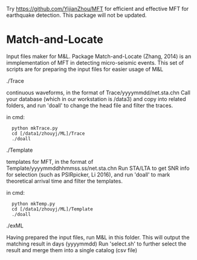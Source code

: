 Try https://github.com/YijianZhou/MFT for efficient and effective MFT for earthquake detection. This package will not be updated.

# Match-and-Locate
Input files maker for M&L.
Package Match-and-Locate (Zhang, 2014) is an immplementation of MFT in detecting micro-seismic events.
This set of scripts are for preparing the input files for easier usage of M&L

./Trace

  continuous waveforms, in the format of Trace/yyyymmdd/net.sta.chn
  Call your database (which in our workstation is /data3) and copy into related folders, and run 'doall' to change the head file and filter the traces.
  
  in cmd: 
  
      python mkTrace.py
      cd [/data1/zhouyj/ML]/Trace     
      ./doall



./Template

  templates for MFT, in the format of Template/yyyymmddhhmmss.ss/net.sta.chn 
  Run STA/LTA to get SNR info for selection (such as PSIRpicker, Li 2016), and run 'doall' to mark theoretical arrival time and filter the templates.
  
  in cmd: 
       
      python mkTemp.py
      cd [/data1/zhouyj/ML]/Template     
      ./doall



./exML

  Having prepared the input files, run M&L in this folder.
  This will output the matching result in days (yyyymmdd)
  Run 'select.sh' to further select the result and merge them into a single catalog (csv file)
 
